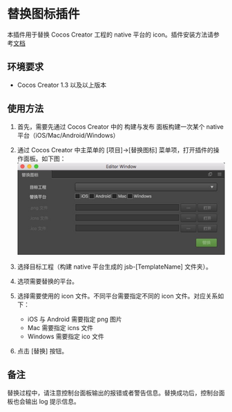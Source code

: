 # 替换图标插件

本插件用于替换 Cocos Creator 工程的 native 平台的 icon。插件安装方法请参考[文档](http://www.cocos.com/docs/creator/extension/install-and-share.html)

## 环境要求

* Cocos Creator 1.3 以及以上版本

## 使用方法

1. 首先，需要先通过 Cocos Creator 中的 构建与发布 面板构建一次某个 native 平台（iOS/Mac/Android/Windows）
2. 通过 Cocos Creator 中主菜单的 [项目]->[替换图标] 菜单项，打开插件的操作面板。如下图：
	![panel](./docs/panel.png)

3. 选择目标工程（构建 native 平台生成的 jsb-[TemplateName] 文件夹）。
4. 选项需要替换的平台。
5. 选择需要使用的 icon 文件。不同平台需要指定不同的 icon 文件。对应关系如下：
	* iOS 与 Android 需要指定 png 图片
	* Mac 需要指定 icns 文件
	* Windows 需要指定 ico 文件
6. 点击 [替换] 按钮。

## 备注

替换过程中，请注意控制台面板输出的报错或者警告信息。替换成功后，控制台面板也会输出 log 提示信息。